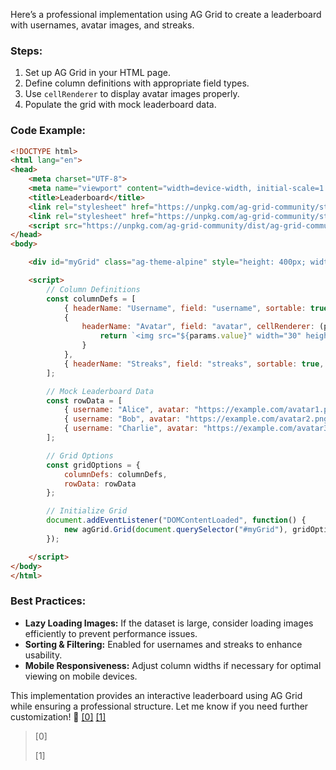 Here’s a professional implementation using AG Grid to create a leaderboard with usernames, avatar images, and streaks.

### Steps:
1. Set up AG Grid in your HTML page.
2. Define column definitions with appropriate field types.
3. Use `cellRenderer` to display avatar images properly.
4. Populate the grid with mock leaderboard data.

### Code Example:

```html
<!DOCTYPE html>
<html lang="en">
<head>
    <meta charset="UTF-8">
    <meta name="viewport" content="width=device-width, initial-scale=1.0">
    <title>Leaderboard</title>
    <link rel="stylesheet" href="https://unpkg.com/ag-grid-community/styles/ag-grid.css">
    <link rel="stylesheet" href="https://unpkg.com/ag-grid-community/styles/ag-theme-alpine.css">
    <script src="https://unpkg.com/ag-grid-community/dist/ag-grid-community.min.js"></script>
</head>
<body>

    <div id="myGrid" class="ag-theme-alpine" style="height: 400px; width: 600px;"></div>

    <script>
        // Column Definitions
        const columnDefs = [
            { headerName: "Username", field: "username", sortable: true, filter: true },
            { 
                headerName: "Avatar", field: "avatar", cellRenderer: (params) => {
                    return `<img src="${params.value}" width="30" height="30" style="border-radius:50%;">`;
                }
            },
            { headerName: "Streaks", field: "streaks", sortable: true, filter: true }
        ];

        // Mock Leaderboard Data
        const rowData = [
            { username: "Alice", avatar: "https://example.com/avatar1.png", streaks: 10 },
            { username: "Bob", avatar: "https://example.com/avatar2.png", streaks: 8 },
            { username: "Charlie", avatar: "https://example.com/avatar3.png", streaks: 15 }
        ];

        // Grid Options
        const gridOptions = {
            columnDefs: columnDefs,
            rowData: rowData
        };

        // Initialize Grid
        document.addEventListener("DOMContentLoaded", function() {
            new agGrid.Grid(document.querySelector("#myGrid"), gridOptions);
        });

    </script>
</body>
</html>
```

### Best Practices:
- **Lazy Loading Images:** If the dataset is large, consider loading images efficiently to prevent performance issues.
- **Sorting & Filtering:** Enabled for usernames and streaks to enhance usability.
- **Mobile Responsiveness:** Adjust column widths if necessary for optimal viewing on mobile devices.

This implementation provides an interactive leaderboard using AG Grid while ensuring a professional structure. Let me know if you need further customization! 🚀 [[0]](https://github.com/ferhado/smoothscroll/tree/4ff228333a824dff212c1ec886272d2785e3df0e/README.md) [[1]](https://github.com/Sirjoseph94/hngleaderboard/tree/7ed621bcda562ed3159de8a27bf29c338b61ea15/resources/views/layouts/base.blade.php)



> [0] [](https://github.com/ferhado/smoothscroll/tree/4ff228333a824dff212c1ec886272d2785e3df0e/README.md)
>
> [1] [](https://github.com/Sirjoseph94/hngleaderboard/tree/7ed621bcda562ed3159de8a27bf29c338b61ea15/resources/views/layouts/base.blade.php)